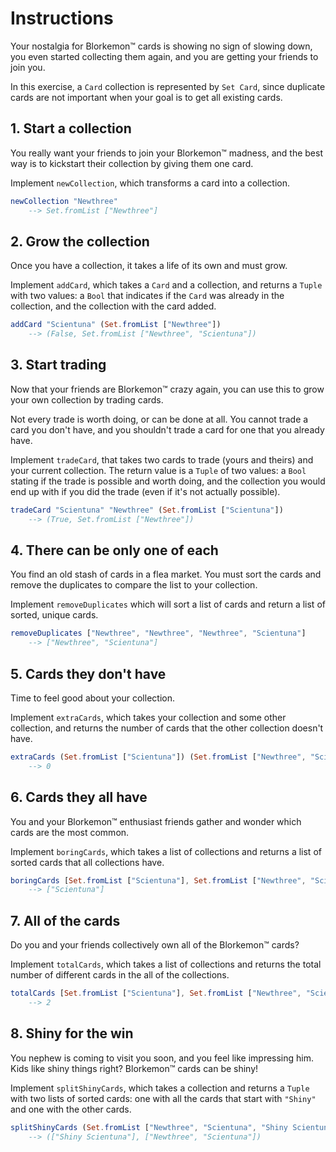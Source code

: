 # Instructions

Your nostalgia for Blorkemon™️ cards is showing no sign of slowing down, you even started collecting them again, and you are getting your friends to join you. 

In this exercise, a `Card` collection is represented by `Set Card`, since duplicate cards are not important when your goal is to get all existing cards.

## 1. Start a collection

You really want your friends to join your Blorkemon™️ madness, and the best way is to kickstart their collection by giving them one card.

Implement `newCollection`, which transforms a card into a collection.

```elm
newCollection "Newthree"
    --> Set.fromList ["Newthree"]
```

## 2. Grow the collection

Once you have a collection, it takes a life of its own and must grow.

Implement `addCard`, which takes a `Card` and a collection, and returns a `Tuple` with two values: a `Bool` that indicates if the `Card` was already in the collection, and the collection with the card added.

```elm
addCard "Scientuna" (Set.fromList ["Newthree"])
    --> (False, Set.fromList ["Newthree", "Scientuna"])
```

## 3. Start trading

Now that your friends are Blorkemon™️ crazy again, you can use this to grow your own collection by trading cards.

Not every trade is worth doing, or can be done at all.
You cannot trade a card you don't have, and you shouldn't trade a card for one that you already have. 

Implement `tradeCard`, that takes two cards to trade (yours and theirs) and your current collection.
The return value is a `Tuple` of two values: a `Bool` stating if the trade is possible and worth doing, and the collection you would end up with if you did the trade (even if it's not actually possible).

```elm
tradeCard "Scientuna" "Newthree" (Set.fromList ["Scientuna"])
    --> (True, Set.fromList ["Newthree"])
```

## 4. There can be only one of each

You find an old stash of cards in a flea market.
You must sort the cards and remove the duplicates to compare the list to your collection.

Implement `removeDuplicates` which will sort a list of cards and return a list of sorted, unique cards.

```elm
removeDuplicates ["Newthree", "Newthree", "Newthree", "Scientuna"]
    --> ["Newthree", "Scientuna"]
```

## 5. Cards they don't have

Time to feel good about your collection.

Implement `extraCards`, which takes your collection and some other collection, and returns the number of cards that the other collection doesn't have.

```elm
extraCards (Set.fromList ["Scientuna"]) (Set.fromList ["Newthree", "Scientuna"])
    --> 0
```

## 6. Cards they all have

You and your Blorkemon™️ enthusiast friends gather and wonder which cards are the most common.

Implement `boringCards`, which takes a list of collections and returns a list of sorted cards that all collections have.

```elm
boringCards [Set.fromList ["Scientuna"], Set.fromList ["Newthree", "Scientuna"]]
    --> ["Scientuna"]
```

## 7. All of the cards

Do you and your friends collectively own all of the Blorkemon™️ cards?

Implement `totalCards`, which takes a list of collections and returns the total number of different cards in the all of the collections.

```elm
totalCards [Set.fromList ["Scientuna"], Set.fromList ["Newthree", "Scientuna"]]
    --> 2
```

## 8. Shiny for the win

You nephew is coming to visit you soon, and you feel like impressing him.
Kids like shiny things right?
Blorkemon™️ cards can be shiny!

Implement `splitShinyCards`, which takes a collection and returns a `Tuple` with two lists of sorted cards: one with all the cards that start with `"Shiny"` and one with the other cards. 

```elm
splitShinyCards (Set.fromList ["Newthree", "Scientuna", "Shiny Scientuna"])
    --> (["Shiny Scientuna"], ["Newthree", "Scientuna"])
```
